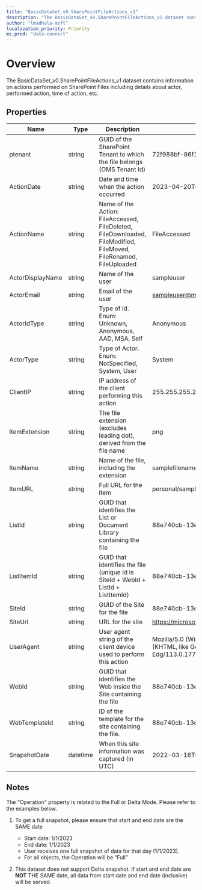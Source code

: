 ```yaml
---
title: "BasicDataSet_v0.SharePointFileActions_v1"
description: "The BasicDataSet_v0.SharePointFileActions_v1 dataset contains information on actions performed on SharePoint Files including details about actor, performed action, time of action, etc."
author: "lmadhala-msft"
localization_priority: Priority
ms.prod: "data-connect"
---
```


# Overview

The BasicDataSet_v0.SharePointFileActions_v1 dataset contains information on actions performed on SharePoint Files including details about actor, performed action, time of action, etc.

## Properties
| Name | Type | Description | SampleData | FilterOptions | IsDateFilter |
|---|---|---|---|---|---|
| ptenant | string | GUID of the SharePoint Tenant to which the file belongs (OMS Tenant Id)  | 72f988bf-86f1-41af-91ab-2d7cd011db47 | 0 | false |
| ActionDate | string | Date and time when the action occurred | 2023-04-20T00:00:00Z | 0 | false |
| ActionName | string | Name of the Action: FileAccessed, FileDeleted, FileDownloaded, FileModified, FileMoved, FileRenamed, FileUploaded  | FileAccessed | 0 | false |
| ActorDisplayName | string | Name of the user | sampleuser | 0 | false |
| ActorEmail | string | Email of the user | sampleuser@microsoft.com | 0 | false |
| ActorIdType | string | Type of Id. Enum: Unknown, Anonymous, AAD, MSA, Self | Anonymous | 0 | false |
| ActorType | string | Type of Actor. Enum: NotSpecified, System, User | System | 0 | false |
| ClientIP | string | IP address of the client performing this action | 255.255.255.255 | 0 | false |
| ItemExtension | string | The file extension (excludes leading dot), derived from the file name | png | 0 | false |
| ItemName | string | Name of the file, including the extension  | samplefilename.png | 0 | false |
| ItemURL | string | Full URL for the item | personal/sampleuser_microsoft_com/Documents/Folder2/SampleFile.docx | 0 | false |
| ListId | string | GUID that identifies the List or Document Library containing the file | 88e740cb-13ed-46dd-aeeb-0293bfed3438 | 0 | false |
| ListItemId | string | GUID that identifies the file (unique Id is SiteId + WebId + ListId + ListItemId) | 88e740cb-13ed-46dd-aeeb-0293bfed3438 | 0 | false |
| SiteId | string | GUID of the Site for the file | 88e740cb-13ed-46dd-aeeb-0293bfed3438 | 0 | false |
| SiteUrl | string | URL for the site | https://microsoft.sharepoint-df.com/sampleuser/ | 0 | false |
| UserAgent | string | User agent string of the client device used to perform this action | Mozilla/5.0 (Windows NT 10.0; Win64; x64) AppleWebKit/537.36 (KHTML, like Gecko) Chrome/113.0.0.0 Safari/537.36 Edg/113.0.1774.57 | 0 | false |
| WebId | string | GUID that identifies the Web inside the Site containing the file | 88e740cb-13ed-46dd-aeeb-0293bfed3438 | 0 | false |
| WebTemplateId | string | ID of the template for the site containing the file.  | 88e740cb-13ed-46dd-aeeb-0293bfed3438 | 0 | false |
| SnapshotDate | datetime | When this site information was captured (in UTC)  | 2022-03-16T00:00:00Z | 1 | true |


## Notes

The "Operation" property is related to the Full or Delta Mode. Please refer to the examples below.
1. To get a full snapshot, please ensure that start and end date are the SAME date       
    - Start date: 1/1/2023       
    - End date: 1/1/2023       
    - User receives one full snapshot of data for that day (1/1/2023).       
    - For all objects, the Operation will be “Full”    

2. This dataset does not support Delta snapshot. If start and end date are **NOT** THE SAME date, all data from start date and end date (inclusive) will be served.